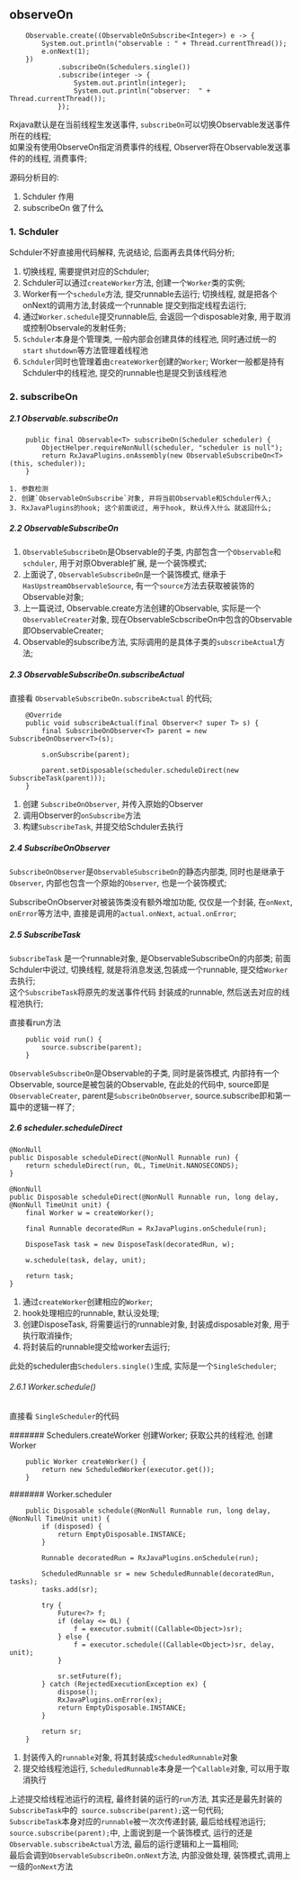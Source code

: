observeOn 
------

        Observable.create((ObservableOnSubscribe<Integer>) e -> {
            System.out.println("observable : " + Thread.currentThread());
            e.onNext(1);
        })
                .subscribeOn(Schedulers.single())
                .subscribe(integer -> {
                    System.out.println(integer);
                    System.out.println("observer:  " + Thread.currentThread());
                });

Rxjava默认是在当前线程生发送事件, `subscribeOn`可以切换Observable发送事件所在的线程;     
如果没有使用ObserveOn指定消费事件的线程, Observer将在Observable发送事件的的线程, 消费事件;

源码分析目的:    
1. Schduler 作用
2. subscribeOn 做了什么


### 1. Schduler
Schduler不好直接用代码解释, 先说结论, 后面再去具体代码分析;
1. 切换线程, 需要提供对应的Schduler; 
2. Schduler可以通过`createWorker`方法, 创建一个`Worker`类的实例;
3. Worker有一个`schedule`方法, 提交runnable去运行; 切换线程, 就是把各个onNext的调用方法,封装成一个runnable 提交到指定线程去运行;
4. 通过`Worker.schedule`提交runnable后, 会返回一个disposable对象, 用于取消或控制Observale的发射任务;
5. `Schduler`本身是个管理类, 一般内部会创建具体的线程池, 同时通过统一的`start` `shutdown`等方法管理着线程池
6. `Schduler`同时也管理着由`createWorker`创建的`Worker`; Worker一般都是持有Schduler中的线程池, 提交的runnable也是提交到该线程池

### 2. subscribeOn

##### 2.1 Observable.subscribeOn

        public final Observable<T> subscribeOn(Scheduler scheduler) {
            ObjectHelper.requireNonNull(scheduler, "scheduler is null");
            return RxJavaPlugins.onAssembly(new ObservableSubscribeOn<T>(this, scheduler));
        }

    1. 参数检测
    2. 创建`ObservableOnSubscribe`对象, 并将当前Observable和Schduler传入;
    3. RxJavaPlugins的hook; 这个前面说过, 用于hook, 默认传入什么 就返回什么;

##### 2.2 ObservableSubscribeOn

1. `ObservableSubscribeOn`是Observable的子类, 内部包含一个`Observable`和`schduler`, 用于对原Obverable扩展, 是一个装饰模式; 
2. 上面说了, `ObservableSubscribeOn`是一个装饰模式, 继承于`HasUpstreamObservableSource`, 有一个`source`方法去获取被装饰的Observable对象;   
3. 上一篇说过, Observable.create方法创建的Observable, 实际是一个`ObservableCreater`对象, 现在ObservableScbscribeOn中包含的Observable即ObservableCreater;         
4. Observable的subscribe方法, 实际调用的是具体子类的`subscribeActual`方法;       

##### 2.3 ObservableSubscribeOn.subscribeActual
直接看 `ObservableSubscribeOn.subscribeActual` 的代码;     

        @Override
        public void subscribeActual(final Observer<? super T> s) {
            final SubscribeOnObserver<T> parent = new SubscribeOnObserver<T>(s);

            s.onSubscribe(parent);

            parent.setDisposable(scheduler.scheduleDirect(new SubscribeTask(parent)));
        }

1. 创建 `SubscribeOnObserver`, 并传入原始的Observer
2. 调用Observer的`onSubscribe`方法
3. 构建`SubscribeTask`, 并提交给Schduler去执行

##### 2.4 SubscribeOnObserver
`SubscribeOnObserver`是`ObservableSubscribeOn`的静态内部类, 同时也是继承于`Observer`, 内部也包含一个原始的`Observer`, 也是一个装饰模式;      

SubscribeOnObserver对被装饰类没有额外增加功能, 仅仅是一个封装, 在`onNext`, `onError`等方法中, 直接是调用的`actual.onNext`, `actual.onError`;       

##### 2.5 SubscribeTask
`SubscribeTask` 是一个runnable对象, 是ObservableSubscribeOn的内部类; 前面Schduler中说过, 切换线程, 就是将消息发送,包装成一个runnable, 提交给`Worker`去执行;      
这个`SubscribeTask`将原先的发送事件代码 封装成的runnable, 然后送去对应的线程池执行;     

直接看run方法 

        public void run() {
            source.subscribe(parent);
        }

`ObservableSubscribeOn`是Observable的子类, 同时是装饰模式, 内部持有一个Observable, source是被包装的Observable, 在此处的代码中, source即是`ObservableCreater`, parent是`SubscribeOnObserver`, source.subscribe即和第一篇中的逻辑一样了;    

##### 2.6 scheduler.scheduleDirect

    @NonNull
    public Disposable scheduleDirect(@NonNull Runnable run) {
        return scheduleDirect(run, 0L, TimeUnit.NANOSECONDS);
    }

    @NonNull
    public Disposable scheduleDirect(@NonNull Runnable run, long delay, @NonNull TimeUnit unit) {
        final Worker w = createWorker();

        final Runnable decoratedRun = RxJavaPlugins.onSchedule(run);

        DisposeTask task = new DisposeTask(decoratedRun, w);

        w.schedule(task, delay, unit);

        return task;
    }

1. 通过`createWorker`创建相应的`Worker`;
2. hook处理相应的runnable, 默认没处理;
3. 创建DisposeTask, 将需要运行的runnable对象, 封装成disposable对象, 用于执行取消操作;
4. 将封装后的runnable提交给worker去运行;

此处的scheduler由`Schedulers.single()`生成, 实际是一个`SingleScheduler`;   

###### 2.6.1  Worker.schedule()
直接看 `SingleScheduler`的代码

#######  Schedulers.createWorker 创建Worker; 获取公共的线程池, 创建Worker

        public Worker createWorker() {
            return new ScheduledWorker(executor.get());
        }

####### Worker.scheduler

        public Disposable schedule(@NonNull Runnable run, long delay, @NonNull TimeUnit unit) {
            if (disposed) {
                return EmptyDisposable.INSTANCE;
            }

            Runnable decoratedRun = RxJavaPlugins.onSchedule(run);

            ScheduledRunnable sr = new ScheduledRunnable(decoratedRun, tasks);
            tasks.add(sr);

            try {
                Future<?> f;
                if (delay <= 0L) {
                    f = executor.submit((Callable<Object>)sr);
                } else {
                    f = executor.schedule((Callable<Object>)sr, delay, unit);
                }

                sr.setFuture(f);
            } catch (RejectedExecutionException ex) {
                dispose();
                RxJavaPlugins.onError(ex);
                return EmptyDisposable.INSTANCE;
            }

            return sr;
        }

1. 封装传入的`runnable`对象, 将其封装成`ScheduledRunnable`对象
2. 提交给线程池运行, `ScheduledRunnable`本身是一个`Callable`对象, 可以用于取消执行

上述提交给线程池运行的流程, 最终封装的运行的`run`方法, 其实还是最先封装的`SubscribeTask`中的` source.subscribe(parent);`这一句代码;       
`SubscribeTask`本身对应的`runnable`被一次次传递封装, 最后给线程池运行;        
`source.subscribe(parent);`中, 上面说到是一个装饰模式, 运行的还是`Observable.subscribeActual`方法, 最后的运行逻辑和上一篇相同;     
最后会调到`ObservableSubscribeOn.onNext`方法, 内部没做处理, 装饰模式,调用上一级的`onNext`方法




